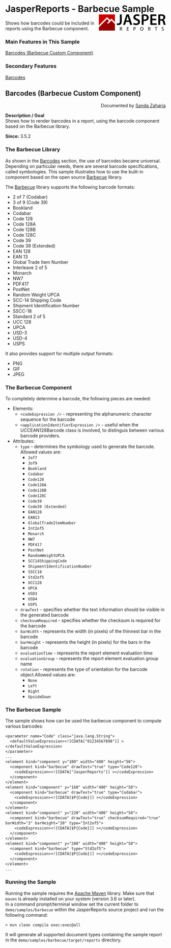 
# JasperReports - Barbecue Sample <img src="../../resources/jasperreports.svg" alt="JasperReports logo" align="right"/>

Shows how barcodes could be included in reports using the Barbecue component.

### Main Features in This Sample

[Barcodes (Barbecue Custom Component)](#barbecue)

### Secondary Features

[Barcodes](../barcode4j/README.md#barcodes)

## <a name='top'>Barcodes</a> (Barbecue Custom Component)
<div align="right">Documented by <a href='mailto:shertage@users.sourceforge.net'>Sanda Zaharia</a></div>

**Description / Goal** \
Shows how to render barcodes in a report, using the barcode component based on the Barbecue library.

**Since:** 3.5.2

### The Barbecue Library

As shown in the [Barcodes](../barcode4j/README.md#barcodes) section, the use of barcodes became universal. Depending on particular needs, there are several barcode specifications, called symbologies. This sample illustrates how to use the built-in component based on the open source [Barbecue](http://barbecue.sourceforge.net/) library.

The [Barbecue](http://barbecue.sourceforge.net/) library supports the following barcode formats:

- 2 of 7 (Codabar)
- 3 of 9 (Code 39)
- Bookland
- Codabar
- Code 128
- Code 128A
- Code 128B
- Code 128C
- Code 39
- Code 39 (Extended)
- EAN 128
- EAN 13
- Global Trade Item Number
- Interleave 2 of 5
- Monarch
- NW7
- PDF417
- PostNet
- Random Weight UPCA
- SCC-14 Shipping Code
- Shipment Identification Number
- SSCC-18
- Standard 2 of 5
- UCC 128
- UPCA
- USD-3
- USD-4
- USPS

It also provides support for multiple output formats:
- PNG
- GIF
- JPEG

### The Barbecue Component

To completely determine a barcode, the following pieces are needed:

- Elements:
    - `<codeExpression />` - representing the alphanumeric character sequence for the barcode
    - `<applicationIdentifierExpression />` - useful when the UCCEAN128Barcode class is involved, to distinguis between various barcode providers.
- Attributes:
    - `type` - determines the symbology used to generate the barcode. Allowed values are:
        - `2of7`
        - `3of9`
        - `Bookland`
        - `Codabar`
        - `Code128`
        - `Code128A`
        - `Code128B`
        - `Code128C`
        - `Code39`
        - `Code39 (Extended)`
        - `EAN128`
        - `EAN13`
        - `GlobalTradeItemNumber`
        - `Int2of5`
        - `Monarch`
        - `NW7`
        - `PDF417`
        - `PostNet`
        - `RandomWeightUPCA`
        - `SCC14ShippingCode`
        - `ShipmentIdentificationNumber`
        - `SSCC18`
        - `Std2of5`
        - `UCC128`
        - `UPCA`
        - `USD3`
        - `USD4`
        - `USPS`
    - `drawText` - specifies whether the text information should be visible in the generated barcode
    - `checksumRequired` - specifies whether the checksum is required for the barcode
    - `barWidth` - represents the width (in pixels) of the thinnest bar in the barcode
    - `barHeight` - represents the height (in pixels) for the bars in the barcode
    - `evaluationTime` - represents the report element evaluation time
    - `evaluationGroup` - represents the report element evaluation group name
    - `rotation` - represents the type of orientation for the barcode object.Allowed values are:
        - `None`
        - `Left`
        - `Right`
        - `UpsideDown`

### The Barbecue Sample

The sample shows how can be used the barbecue component to compute various barcodes:

```
<parameter name="Code" class="java.lang.String">
  <defaultValueExpression><![CDATA["01234567890"]] ></defaultValueExpression>
</parameter>
...
<element kind="component y="100" width="400" height="50">
  <component kind="barbecue" drawText="true" type="Code128">
    <codeExpression><![CDATA["JasperReports"]] ></codeExpression>
  </component>
</element>
<element kind="component" y="160" width="400" height="50">
  <component kind="barbecue" drawText="true" type="Codabar">
    <codeExpression><![CDATA[$P{Code}]] ></codeExpression>
  </component>
</element>
<element kind="component" y="220" width="400" height="50">
  <component kind="barbecue" drawText="true" checksumRequired="true" barWidth="3" barHeight="20" type="Int2of5">
    <codeExpression><![CDATA[$P{Code}]] ></codeExpression>
  </component>
</element>
<element kind="component" y="280" width="400" height="50">
  <component kind="barbecue" type="Std2of5">
    <codeExpression><![CDATA[$P{Code}]] ></codeExpression>
  </component>
</element>
...
```

### Running the Sample

Running the sample requires the [Apache Maven](https://maven.apache.org) library. Make sure that `maven` is already installed on your system (version 3.6 or later).\
In a command prompt/terminal window set the current folder to `demo/samples/barbecue` within the JasperReports source project and run the following command:

```
> mvn clean compile exec:exec@all
```

It will generate all supported document types containing the sample report in the `demo/samples/barbecue/target/reports` directory.

